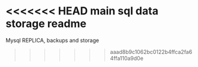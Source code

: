 <<<<<<< HEAD
main sql data storage readme
=======
Mysql REPLICA, backups and storage
>>>>>>> aaad8b9c1062bc0122b4ffca2fa64ffa110a9d0e
